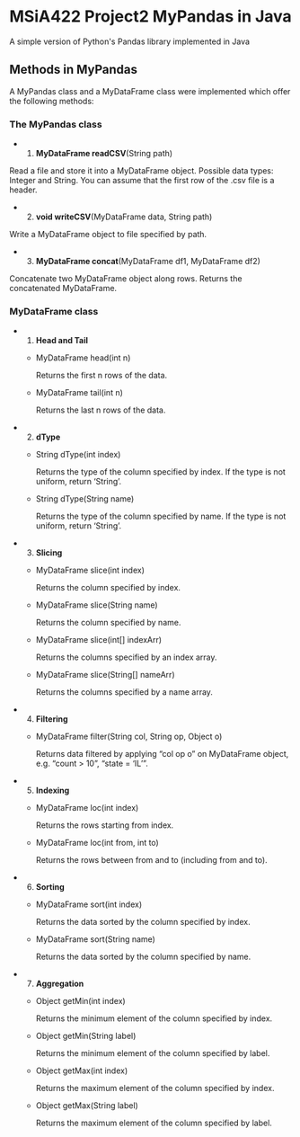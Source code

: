 # MSiA422 Project2 MyPandas in Java
A simple version of Python's Pandas library implemented in Java

## Methods in MyPandas

A MyPandas class and a MyDataFrame class were implemented which offer the following methods:

### The MyPandas class
- 1. **MyDataFrame readCSV**(String path)

Read a file and store it into a MyDataFrame object. Possible data types: Integer and String. You can assume that the first row of the .csv file is a header.


- 2. **void writeCSV**(MyDataFrame data, String path)

Write a MyDataFrame object to file specified by path.


- 3. **MyDataFrame concat**(MyDataFrame df1, MyDataFrame df2)

Concatenate two MyDataFrame object along rows. Returns the concatenated MyDataFrame.


### MyDataFrame class 
- 1. **Head and Tail**
    - MyDataFrame head(int n)
    
      Returns the first n rows of the data.
    - MyDataFrame tail(int n)
    
      Returns the last n rows of the data.

- 2. **dType**
    - String dType(int index)
    
      Returns the type of the column specified by index. If the type is not uniform, return ‘String’.
    - String dType(String name)
    
      Returns the type of the column specified by name. If the type is not uniform, return ‘String’.
- 3. **Slicing**   
    - MyDataFrame slice(int index)
    
      Returns the column specified by index.
    - MyDataFrame slice(String name)
    
      Returns the column specified by name.
    - MyDataFrame slice(int[] indexArr)
    
      Returns the columns specified by an index array.
    - MyDataFrame slice(String[] nameArr)
    
      Returns the columns specified by a name array.
- 4. **Filtering**
    - MyDataFrame filter(String col, String op, Object o)
    
      Returns data filtered by applying “col op o” on MyDataFrame object, e.g. “count > 10”, “state = ‘IL’”.
- 5. **Indexing**
    - MyDataFrame loc(int index)
    
      Returns the rows starting from index.
    - MyDataFrame loc(int from, int to)
    
      Returns the rows between from and to (including from and to).
- 6. **Sorting**
    - MyDataFrame sort(int index)
    
      Returns the data sorted by the column specified by index.
    - MyDataFrame sort(String name)
     
      Returns the data sorted by the column specified by name.
- 7. **Aggregation**
    - Object getMin(int index)
    
      Returns the minimum element of the column specified by index.
    - Object getMin(String label)
    
      Returns the minimum element of the column specified by label.
    - Object getMax(int index)
    
      Returns the maximum element of the column specified by index.
    - Object getMax(String label)
    
      Returns the maximum element of the column specified by label.
